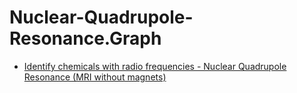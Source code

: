 # Nuclear-Quadrupole-Resonance.Graph
- [Identify chemicals with radio frequencies - Nuclear Quadrupole Resonance (MRI without magnets)](https://youtu.be/JO_EHceV9sk)
